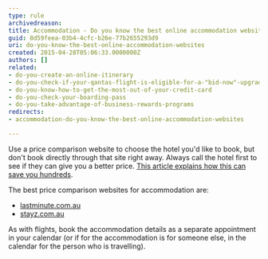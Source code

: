 ```yaml
---
type: rule
archivedreason: 
title: Accommodation - Do you know the best online accommodation websites?
guid: 8d59feea-03b4-4cfc-b26e-77b2655293d9
uri: do-you-know-the-best-online-accommodation-websites
created: 2015-04-28T05:06:33.0000000Z
authors: []
related:
- do-you-create-an-online-itinerary
- do-you-check-if-your-qantas-flight-is-eligible-for-a-"bid-now"-upgrade
- do-you-know-how-to-get-the-most-out-of-your-credit-card
- do-you-check-your-boarding-pass
- do-you-take-advantage-of-business-rewards-programs
redirects:
- accommodation-do-you-know-the-best-online-accommodation-websites

---
```


Use a price comparison website to choose the hotel you'd like to book, but don't book directly through that site right away. Always call the hotel first to see if they can give you a better price. [This article explains how this can save you hundreds](http&#58;//roadwarriorvoices.com/2015/06/03/why-you-should-book-your-stay-directly-with-the-hotel/). 



The best price comparison websites for accommodation are:

* [lastminute.com.au](http&#58;//www.lastminute.com.au/)
* [stayz.com.au](http&#58;//www.stayz.com.au/)

As with flights, book the accommodation details as a separate appointment in your calendar (or if for the accommodation is for someone else, in the calendar for the person who is travelling).


<!--endintro-->
